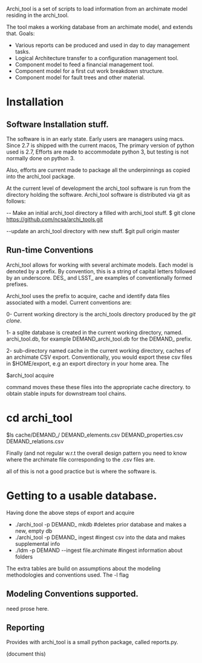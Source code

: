 Archi_tool is a set of scripts to load information from
an archimate model residing in the archi_tool.

The tool makes a working database from an archimate model,
and extends that.   Goals:

- Various reports can be produced and used in day to day management tasks.
- Logical Architecture transfer  to a configuration management tool.
- Component model to feed a financial management tool.
- Component model for a first cut work breakdown structure.
- Component model for fault trees and other material.

Installation
============

Software Installation stuff.
----------------------------
The software is in an early state. Early users
are managers using macs. Since 2.7 is shipped with
the current macos, The primary version of python
used is 2.7, Efforts are made to accommodate python 3,
but testing is not normally done on python 3.

Also, efforts are current made to package all the
underpinnings as copied into the archi_tool package. 

At the current level of development the archi_tool software is
run from the directory holding the software.  Archi_tool software
is distributed via git as follows:

--  Make an initial  archi_tool directory a filled with archi_tool stuff.
$ git clone https://github.com/ncsa/archi_tools.git

--update an archi_tool directory with new stuff.
$git pull origin master

Run-time Conventions
-------------------
Archi_tool allows for working with several archimate models.  Each
model is denoted by a prefix. By convention, this is a string
of capital letters followed by an underscore.  DES_  and LSST_ are
examples of conventionally formed prefixes.

Archi_tool uses the prefix to acquire, cache and identify data files
associated with a model.   Current conventions are:

0- Current working directory is the archi_tools directory produced
by the *git clone*.

1- a sqlite database is created in the current working directory,
named. <prefix>archi_tool.db, for example DEMAND_archi_tool.db
for the DEMAND_ prefix.

2- sub-directory named cache in the current working  directory,
caches of an archimate CSV export. Conventionally, you would export these
csv files in $HOME/export, e.g an export directory in your home area.  The

$archi_tool acquire  <archimate file>

command moves these these files into the appropriate cache directory.
to obtain stable inputs for downstream tool chains.

# cd archi_tool
$ls cache/DEMAND_/
DEMAND_elements.csv     DEMAND_properties.csv   DEMAND_relations.csv

Finally (and not regular w.r.t the overall design pattern you need to know
where the archimate file corresponding to the .csv files are.

all of this is not a good practice but is where the software is.

Getting to a usable database.
==============================

Having done the above steps of export and acquire

- ./archi_tool -p DEMAND_ mkdb   #deletes prior database and makes a new, empty db
- ./archi_tool -p DEMAND_ ingest #ingest csv into the data and makes supplemental info
- ./ldm -p DEMAND  --ingest file.archimate #ingest information about folders

The extra tables are build on assumptions about the  modeling
methodologies and conventions used.  The -l flag 

Modeling Conventions supported.
-------------------------------

need prose here.

Reporting
---------

Provides with archi_tool is a small python package, called reports.py.

(document this)